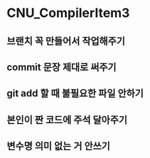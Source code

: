 # CNU_CompilerItem3

브랜치 꼭 만들어서 작업해주기
-------------
commit 문장 제대로 써주기
-------------
git add 할 때 불필요한 파일 안하기
-------------
본인이 짠 코드에 주석 달아주기
-------------
변수명 의미 없는 거 안쓰기
-------------

